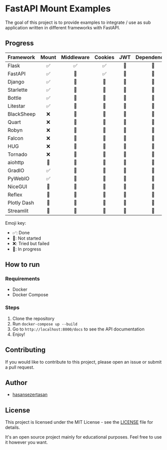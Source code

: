 # FastAPI Mount Examples

The goal of this project is to provide examples to integrate / use as sub application written in different frameworks with FastAPI.

## Progress

| Framework   | Mount | Middleware  | Cookies | JWT   | Dependencies  |
| :---        | :---: | :---:       | :---:   | :---: | :---:         |
| Flask       |✅     |✅          |✅       |🔳    |🔳             |
| FastAPI     |✅     |🔳          |✅       |🔳    |🔳             |
| Django      |✅     |🔳          |🔳       |🔳    |🔳             |
| Starlette   |✅     |🔳          |🔳       |🔳    |🔳             |
| Bottle      |✅     |🔳          |🔳       |🔳    |🔳             |
| Litestar    |✅     |🔳          |🔳       |🔳    |🔳             |
| BlackSheep  |❌     |🔳          |🔳       |🔳    |🔳             |
| Quart       |❌     |🔳          |🔳       |🔳    |🔳             |
| Robyn       |❌     |🔳          |🔳       |🔳    |🔳             |
| Falcon      |❌     |🔳          |🔳       |🔳    |🔳             |
| HUG         |❌     |🔳          |🔳       |🔳    |🔳             |
| Tornado     |❌     |🔳          |🔳       |🔳    |🔳             |
| aiohttp     |🔳     |🔳          |🔳       |🔳    |🔳             |
| GradIO      |✅     |🔳          |🔳       |🔳    |🔳             |
| PyWebIO     |✅     |🔳          |🔳       |🔳    |🔳             |
| NiceGUI     |🚧     |🔳          |🔳       |🔳    |🔳             |
| Reflex      |🚧     |🔳          |🔳       |🔳    |🔳             |
| Plotly Dash |🔳     |🔳          |🔳       |🔳    |🔳             |
| Streamlit   |🔳     |🔳          |🔳       |🔳    |🔳             |

Emoji key:

- ✅: Done
- 🔳: Not started
- ❌: Tried but failed
- 🚧: In progress

## How to run

### Requirements

- Docker
- Docker Compose

### Steps

1. Clone the repository
2. Run `docker-compose up --build`
3. Go to `http://localhost:8000/docs` to see the API documentation
4. Enjoy!

## Contributing

If you would like to contribute to this project, please open an issue or submit a pull request.

## Author

- [hasansezertasan](https://www.github.com/hasansezertasan)

## License

This project is licensed under the MIT License - see the [LICENSE](LICENSE) file for details.

It's an open source project mainly for educational purposes. Feel free to use it however you want.
